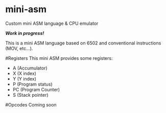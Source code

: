 # mini-asm
Custom mini ASM language &amp; CPU emulator

***Work in progress!***

This is a mini ASM language based on 6502 and conventional instructions (MOV, etc...).

#Registers
This mini ASM provides some registers:
* A (Accumulator)
* X (X index)
* Y (Y index)
* P (Program status)
* PC (Program Counter)
* S (Stack pointer)

#Opcodes
Coming soon
